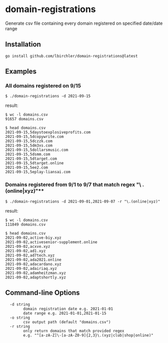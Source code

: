 # domain-registrations
Generate csv file containing every domain registered on specified date/date range
## Installation
```
go install github.com/lbirchler/domain-registrations@latest
```
## Examples 
### All domains registered on 9/15
```
$ ./domain-registrations -d 2021-09-15
```
result:
```
$ wc -l domains.csv
91657 domains.csv
```
```
$ head domains.csv
2021-09-15,5daystoexplosiveprofits.com
2021-09-15,5dcopywrite.com
2021-09-15,5dczzk.com
2021-09-15,5dm3xs.com
2021-09-15,5dollarsmusic.com
2021-09-15,5dsmm.com
2021-09-15,5dtarget.com
2021-09-15,5dtarget.online
2021-09-15,5ee2.com
2021-09-15,5eplay-liansai.com
```
### Domains registered from 9/1 to 9/7 that match regex "\ .(online|xyz)"**
```
$ ./domain-registrations -d 2021-09-01,2021-09-07 -r "\.(online|xyz)"
```
result:
```
$ wc -l domains.csv
111849 domains.csv
```
```
$ head domains.csv
2021-09-02,active-biy.xyz
2021-09-02,activesenior-supplement.online
2021-09-02,acxve.xyz
2021-09-02,ad1.xyz
2021-09-02,ad7tech.xyz
2021-09-02,ada2021.online
2021-09-02,adacardano.xyz
2021-09-02,adairiaq.xyz
2021-09-02,adamheitzman.xyz
2021-09-02,adaptshortly.xyz
```
## Command-line Options
```
  -d string
        domain registration date e.g. 2021-01-01 
        date range e.g. 2021-01-01,2021-01-15
  -o string
        csv output path (default "domains.csv")
  -r string
        only return domains that match provided regex 
        e.g. "^[a-zA-Z]\-[a-zA-Z0-9]{2,3}\.(xyz|club|shop|online)"
```

